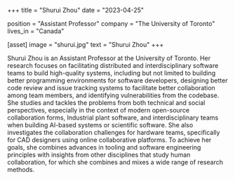+++
title = "Shurui Zhou"
date = "2023-04-25"

position = "Assistant Professor"
company = "The University of Toronto"
lives_in = "Canada"

[asset]
  image = "shurui.jpg"
  text = "Shurui Zhou"
+++

Shurui Zhou is an Assistant Professor at the University of Toronto. Her research focuses on facilitating distributed and interdisciplinary software teams to build high-quality systems, including but not limited to building better programming environments for software developers, designing better code review and issue tracking systems to facilitate better collaboration among team members, and identifying vulnerabilities from the codebase. She studies and tackles the problems from both technical and social perspectives, especially in the context of modern open-source collaboration forms, Industrial plant software, and interdisciplinary teams when building AI-based systems or scientific software. She also investigates the collaboration challenges for hardware teams, specifically for CAD designers using online collaborative platforms. To achieve her goals, she combines advances in tooling and software engineering principles with insights from other disciplines that study human collaboration, for which she combines and mixes a wide range of research methods.
